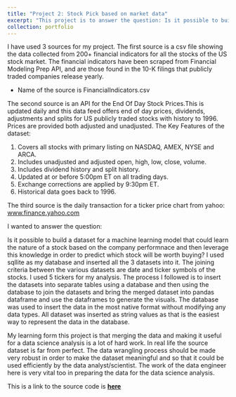 ```yaml
---
title: "Project 2: Stock Pick based on market data"
excerpt: "This project is to answer the question: Is it possible to build a dataset for a machine learning model that could learn the nature of a stock based on the company performnace and then leverage this knowledge in order to predict which stock will be worth buying?"
collection: portfolio
---
```

I have used 3 sources for my project. The first source is a csv file showing the data collected from 200+ financial indicators for all the stocks of the US stock market. The financial indicators have been scraped from Financial Modeling Prep API, and are those found in the 10-K filings that publicly traded companies release yearly.

- Name of the source is FinancialIndicators.csv

The second source is an API for the End Of Day Stock Prices.This is updated daily and this data feed offers end of day prices, dividends, adjustments and splits for US publicly traded stocks with history to 1996. Prices are provided both adjusted and unadjusted.
The Key Features of the dataset:  

   1. Covers all stocks with primary listing on NASDAQ, AMEX, NYSE and ARCA.  
   1. Includes unadjusted and adjusted open, high, low, close, volume.  
   1. Includes dividend history and split history.  
   1. Updated at or before 5:00pm ET on all trading days.  
   1. Exchange corrections are applied by 9:30pm ET.  
   1. Historical data goes back to 1996.  

The third source is the daily transaction for a ticker price chart from yahoo: www.finance.yahoo.com

I wanted to answer the question:

Is it possible to build a dataset for a machine learning model that could learn the nature of a stock based on the company performnace and then leverage this knowledge in order to predict which stock will be worth buying?
I used sqllite as my database and inserted all the 3 datasets into it. The joining criteria between the various datasets are date and ticker symbols of the stocks. I used 5 tickers for my analysis.
The process I followed is to insert the datasets into separate tables using a database and then using the database to join the datasets and bring the merged dataset into pandas dataframe and use the dataframes to generate the visuals.
The database was used to insert the data in the most native format without modifying any data types. All dataset was inserted as string values as that is the easiest way to represent the data in the database.

My learning form this project is that merging the data and making it useful for a data science analysis is a lot of hard work. In real life the source dataset is far from perfect. The data wrangling process should be made very robust in order to make the dataset meaningful and so that it could be used efficiently by the data analyst/scientist. The work of the data engineer here is very vital too in preparing the data for the data science analysis.

This is a link to the source code is [**here**](https://github.com/samantoz/bu-datascience/tree/master/DSC540-DW/Term_Project)
